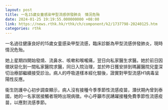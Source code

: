 ```yaml
---
layout: post
title: 一名15歲女童感染甲型流感併發肺炎　情況危殆
date: 2024-01-25 19:19:55.000000000 +08:00
link: https://news.rthk.hk/rthk/ch/component/k2/1737798-20240125.htm
categories: rthk
---
```


一名過往健康良好的15歲女童感染甲型流感，臨床診斷為甲型流感併發肺炎，現時情況危殆。

她上星期四開始發燒、流鼻水、咳嗽和喉嚨痛，翌日向私家醫生求醫。她於前日因徵狀惡化到一間私家醫院求醫，同日入院治理，並於昨日獲安排到瑪麗醫院兒童深切治療部繼續接受診治。病人的呼吸道樣本經化驗後，證實對甲型流感H1病毒呈陽性反應。

衞生防護中心初步調查顯示，病人沒有接種今季季節性流感疫苗，潛伏期內曾到泰國，她的一名家居接觸者現時出現病徵。中心呼籲市民踴躍接種免費季節性流感疫苗，以應對流感季節。
